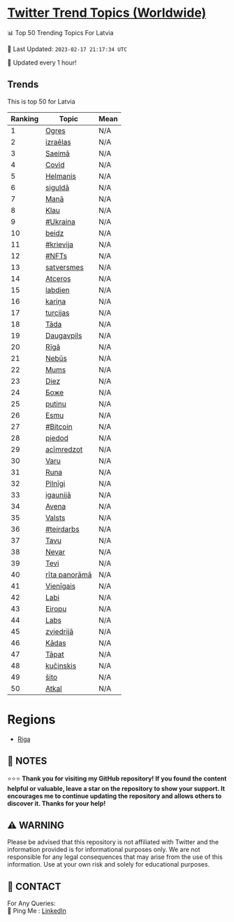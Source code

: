 [Twitter Trend Topics (Worldwide)](https://github.com/ErcinDedeoglu/Twitter-Trend-Topics)
==========


📊 Top 50 Trending Topics For Latvia

📆 Last Updated: `2023-02-17 21:17:34 UTC`

🔧 Updated every 1 hour!


## Trends

This is top 50 for Latvia

| Ranking | Topic | Mean |
| ------- | ------------ | ------------ |
| 1 | [Ogres](http://twitter.com/search?q=Ogres) | N/A |
| 2 | [izraēlas](http://twitter.com/search?q=izra%c4%93las) | N/A |
| 3 | [Saeimā](http://twitter.com/search?q=Saeim%c4%81) | N/A |
| 4 | [Covid](http://twitter.com/search?q=Covid) | N/A |
| 5 | [Helmanis](http://twitter.com/search?q=Helmanis) | N/A |
| 6 | [siguldā](http://twitter.com/search?q=siguld%c4%81) | N/A |
| 7 | [Manā](http://twitter.com/search?q=Man%c4%81) | N/A |
| 8 | [Klau](http://twitter.com/search?q=Klau) | N/A |
| 9 | [#Ukraina](http://twitter.com/search?q=%23Ukraina) | N/A |
| 10 | [beidz](http://twitter.com/search?q=beidz) | N/A |
| 11 | [#krievija](http://twitter.com/search?q=%23krievija) | N/A |
| 12 | [#NFTs](http://twitter.com/search?q=%23NFTs) | N/A |
| 13 | [satversmes](http://twitter.com/search?q=satversmes) | N/A |
| 14 | [Atceros](http://twitter.com/search?q=Atceros) | N/A |
| 15 | [labdien](http://twitter.com/search?q=labdien) | N/A |
| 16 | [kariņa](http://twitter.com/search?q=kari%c5%86a) | N/A |
| 17 | [turcijas](http://twitter.com/search?q=turcijas) | N/A |
| 18 | [Tāda](http://twitter.com/search?q=T%c4%81da) | N/A |
| 19 | [Daugavpils](http://twitter.com/search?q=Daugavpils) | N/A |
| 20 | [Rīgā](http://twitter.com/search?q=R%c4%abg%c4%81) | N/A |
| 21 | [Nebūs](http://twitter.com/search?q=Neb%c5%abs) | N/A |
| 22 | [Mums](http://twitter.com/search?q=Mums) | N/A |
| 23 | [Diez](http://twitter.com/search?q=Diez) | N/A |
| 24 | [Боже](http://twitter.com/search?q=%d0%91%d0%be%d0%b6%d0%b5) | N/A |
| 25 | [putinu](http://twitter.com/search?q=putinu) | N/A |
| 26 | [Esmu](http://twitter.com/search?q=Esmu) | N/A |
| 27 | [#Bitcoin](http://twitter.com/search?q=%23Bitcoin) | N/A |
| 28 | [piedod](http://twitter.com/search?q=piedod) | N/A |
| 29 | [acīmredzot](http://twitter.com/search?q=ac%c4%abmredzot) | N/A |
| 30 | [Varu](http://twitter.com/search?q=Varu) | N/A |
| 31 | [Runa](http://twitter.com/search?q=Runa) | N/A |
| 32 | [Pilnīgi](http://twitter.com/search?q=Piln%c4%abgi) | N/A |
| 33 | [igaunijā](http://twitter.com/search?q=igaunij%c4%81) | N/A |
| 34 | [Avena](http://twitter.com/search?q=Avena) | N/A |
| 35 | [Valsts](http://twitter.com/search?q=Valsts) | N/A |
| 36 | [#teirdarbs](http://twitter.com/search?q=%23teirdarbs) | N/A |
| 37 | [Tavu](http://twitter.com/search?q=Tavu) | N/A |
| 38 | [Nevar](http://twitter.com/search?q=Nevar) | N/A |
| 39 | [Tevi](http://twitter.com/search?q=Tevi) | N/A |
| 40 | [rīta panorāmā](http://twitter.com/search?q=r%c4%abta+panor%c4%81m%c4%81) | N/A |
| 41 | [Vienīgais](http://twitter.com/search?q=Vien%c4%abgais) | N/A |
| 42 | [Labi](http://twitter.com/search?q=Labi) | N/A |
| 43 | [Eiropu](http://twitter.com/search?q=Eiropu) | N/A |
| 44 | [Labs](http://twitter.com/search?q=Labs) | N/A |
| 45 | [zviedrijā](http://twitter.com/search?q=zviedrij%c4%81) | N/A |
| 46 | [Kādas](http://twitter.com/search?q=K%c4%81das) | N/A |
| 47 | [Tāpat](http://twitter.com/search?q=T%c4%81pat) | N/A |
| 48 | [kučinskis](http://twitter.com/search?q=ku%c4%8dinskis) | N/A |
| 49 | [šito](http://twitter.com/search?q=%c5%a1ito) | N/A |
| 50 | [Atkal](http://twitter.com/search?q=Atkal) | N/A |



# Regions

* [Riga](</Latvia/Riga.md>)



## 📝 NOTES

⭐⭐⭐ **Thank you for visiting my GitHub repository! If you found the content helpful or valuable, leave a star on the repository to show your support. It encourages me to continue updating the repository and allows others to discover it. Thanks for your help!**


## ⚠️ WARNING

Please be advised that this repository is not affiliated with Twitter and the information provided is for informational purposes only. We are not responsible for any legal consequences that may arise from the use of this information. Use at your own risk and solely for educational purposes.


## 📨 CONTACT

 For Any Queries:  
            🏓 Ping Me : [LinkedIn](https://www.linkedin.com/in/ercindedeoglu/)
